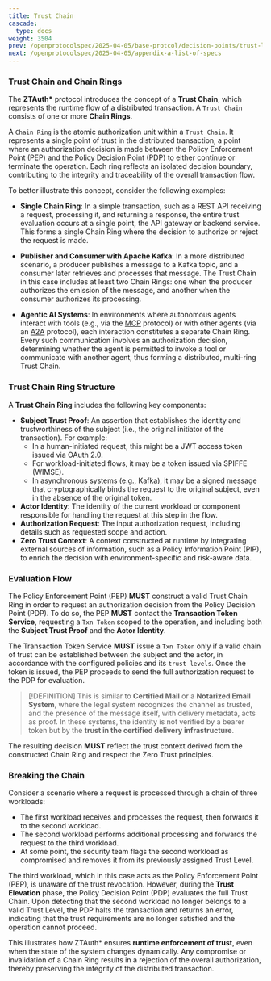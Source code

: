```yaml
---
title: Trust Chain
cascade:
  type: docs
weight: 3504
prev: /openprotocolspec/2025-04-05/base-protcol/decision-points/trust-level
next: /openprotocolspec/2025-04-05/appendix-a-list-of-specs
---
```


### Trust Chain and Chain Rings

The **ZTAuth\*** protocol introduces the concept of a **Trust Chain**, which represents the runtime flow of a distributed transaction. A `Trust Chain` consists of one or more **Chain Rings**.

A `Chain Ring` is the atomic authorization unit within a `Trust Chain`. It represents a single point of trust in the distributed transaction,  a point where an authorization decision is made between the Policy Enforcement Point (PEP) and the Policy Decision Point (PDP) to either continue or terminate the operation. Each ring reflects an isolated decision boundary, contributing to the integrity and traceability of the overall transaction flow.

To better illustrate this concept, consider the following examples:

- **Single Chain Ring**: In a simple transaction, such as a REST API receiving a request, processing it, and returning a response, the entire trust evaluation occurs at a single point,  the API gateway or backend service. This forms a single Chain Ring where the decision to authorize or reject the request is made.

- **Publisher and Consumer with Apache Kafka**: In a more distributed scenario, a producer publishes a message to a Kafka topic, and a consumer later retrieves and processes that message. The Trust Chain in this case includes at least two Chain Rings: one when the producer authorizes the emission of the message, and another when the consumer authorizes its processing.

- **Agentic AI Systems**: In environments where autonomous agents interact with tools (e.g., via the [MCP](https://modelcontextprotocol.io/specification) protocol) or with other agents (via an [A2A](https://a2aproject.github.io/A2A/latest/specification/#65-part-union-type) protocol), each interaction constitutes a separate Chain Ring. Every such communication involves an authorization decision,  determining whether the agent is permitted to invoke a tool or communicate with another agent,  thus forming a distributed, multi-ring Trust Chain.

### Trust Chain Ring Structure

A **Trust Chain Ring** includes the following key components:

- **Subject Trust Proof**: An assertion that establishes the identity and trustworthiness of the subject (i.e., the original initiator of the transaction). For example:
  - In a human-initiated request, this might be a JWT access token issued via OAuth 2.0.
  - For workload-initiated flows, it may be a token issued via SPIFFE (WIMSE).
  - In asynchronous systems (e.g., Kafka), it may be a signed message that cryptographically binds the request to the original subject, even in the absence of the original token.
- **Actor Identity**: The identity of the current workload or component responsible for handling the request at this step in the flow.
- **Authorization Request**: The input authorization request, including details such as requested scope and action.
- **Zero Trust Context**: A context constructed at runtime by integrating external sources of information,  such as a Policy Information Point (PIP),  to enrich the decision with environment-specific and risk-aware data.

### Evaluation Flow

The Policy Enforcement Point (PEP) **MUST** construct a valid Trust Chain Ring in order to request an authorization decision from the Policy Decision Point (PDP). To do so, the PEP **MUST** contact the **Transaction Token Service**, requesting a `Txn Token` scoped to the operation, and including both the **Subject Trust Proof** and the **Actor Identity**.

The Transaction Token Service **MUST** issue a `Txn Token` only if a valid chain of trust can be established between the subject and the actor, in accordance with the configured policies and its `trust levels`. Once the token is issued, the PEP proceeds to send the full authorization request to the PDP for evaluation.

> [!DEFINITION]
> This is similar to **Certified Mail** or a **Notarized Email System**, where the legal system recognizes the channel as trusted, and the presence of the message itself, with delivery metadata, acts as proof. In these systems, the identity is not verified by a bearer token but by the **trust in the certified delivery infrastructure**.

The resulting decision **MUST** reflect the trust context derived from the constructed Chain Ring and respect the Zero Trust principles.

### Breaking the Chain

Consider a scenario where a request is processed through a chain of three workloads:

- The first workload receives and processes the request, then forwards it to the second workload.
- The second workload performs additional processing and forwards the request to the third workload.
- At some point, the security team flags the second workload as compromised and removes it from its previously assigned Trust Level.

The third workload, which in this case acts as the Policy Enforcement Point (PEP), is unaware of the trust revocation. However, during the **Trust Elevation** phase, the Policy Decision Point (PDP) evaluates the full Trust Chain. Upon detecting that the second workload no longer belongs to a valid Trust Level, the PDP halts the transaction and returns an error, indicating that the trust requirements are no longer satisfied and the operation cannot proceed.

This illustrates how ZTAuth\* ensures **runtime enforcement of trust**, even when the state of the system changes dynamically. Any compromise or invalidation of a Chain Ring results in a rejection of the overall authorization, thereby preserving the integrity of the distributed transaction.
